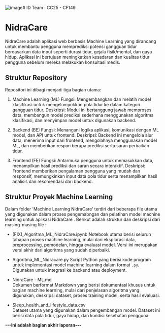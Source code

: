 ![image](https://github.com/user-attachments/assets/c23713cf-1b83-444e-8ef0-21a0b99cafd1)# ID Team : CC25 - CF149
# NidraCare
NidraCare adalah aplikasi web berbasis Machine Learning yang dirancang untuk membantu pengguna memprediksi potensi gangguan tidur berdasarkan data input seperti durasi tidur, gejala fisik/mental, dan gaya hidup. Aplikasi ini bertujuan meningkatkan kesadaran dan kualitas tidur pengguna sebelum mereka melakukan konsultasi medis.

## Struktur Repository
Repositori ini dibagi menjadi tiga bagian utama:

1. Machine Learning (ML)
Fungsi: Mengembangkan dan melatih model klasifikasi untuk mengelompokkan pola tidur ke dalam kategori gangguan tidur.
Deskripsi:
Modul ini bertanggung jawab memproses data, membangun model prediksi sederhana menggunakan algoritma klasifikasi, dan menyimpan model untuk digunakan backend.

2. Backend (BE)
Fungsi: Menangani logika aplikasi, komunikasi dengan ML model, dan API untuk frontend.
Deskripsi:
Backend ini mengelola alur data, menerima input dari frontend, mengolahnya menggunakan model ML, dan memberikan respon berupa prediksi serta saran perbaikan tidur.

3. Frontend (FE)
Fungsi: Antarmuka pengguna untuk memasukkan data, menampilkan hasil prediksi dan saran secara interaktif.
Deskripsi:
Frontend memberikan pengalaman pengguna yang mudah dan responsif, memungkinkan input data pola tidur serta menampilkan hasil analisis dan rekomendasi dari backend.

## Struktur Proyek Machine Learning 

Dalam folder 'Machine Learning NidraCare' terdiri dari beberapa file utama yang digunakan dalam proses pengemabngan dan pelatihan model machine learning untuk aplikasi NidraCare . Berikut adalah struktur dan deskripsi dari masing-masing file : 

- (FIX)_Algoritma_ML_NidraCare.ipynb
   Notebook utama berisi seluruh tahapan proses machine learning, mulai dari eksplorasi data, preprocessing, pemodelan, hingga evaluasi model. Versi ini merupakan versi akhir dari algoritma yang sudah diperbaiki.
  
- Algoritma_ML_Nidracare.py 
  Script Python yang berisi kode program untuk implementasi model machine learning dalam format `.py`. Digunakan untuk integrasi ke backend atau deployment.

- NidraCare - ML.md  
  Dokumen berformat Markdown yang berisi dokumentasi khusus untuk bagian machine learning, mulai dari penjelasan algoritma yang digunakan, deskripsi dataset, proses training model, serta hasil evaluasi.

- Sleep_health_and_lifestyle_data.csv  
  Dataset utama yang digunakan dalam pengembangan model. Dataset ini berisi data pola tidur, gaya hidup, dan kondisi kesehatan pengguna.


**---Ini adalah bagian akhir laporan---**
